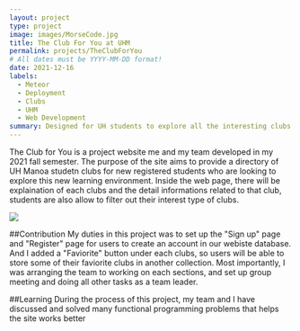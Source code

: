 ```yaml
---
layout: project
type: project
image: images/MorseCode.jpg
title: The Club For You at UHM
permalink: projects/TheClubForYou
# All dates must be YYYY-MM-DD format!
date: 2021-12-16
labels:
  - Meteor 
  - Deployment
  - Clubs
  - UHM
  - Web Development 
summary: Designed for UH students to explore all the interesting clubs in campus
---
```


The Club for You is a project website me and my team developed in my 2021 fall semester. The purpose of the site aims to provide a directory of UH Manoa studetn clubs for new registered students who are looking to explore this new learning environment. Inside the web page, there will be explaination of each clubs and the detail informations related to that club, students are also allow to filter out their interest type of clubs. 

<image src="/images/TCFYHomePage.png">

##Contribution
My duties in this project was to set up the "Sign up" page and "Register" page for users to create an account in our webiste database. And I added a "Faviorite" button under each clubs, so users will be able to store some of their faviorite clubs in another collection. Most importantly, I was arranging the team to working on each sections, and set up group meeting and doing all other tasks as a team leader.
	
##Learning
During the process of this project, my team and I have discussed and solved many functional programming problems that helps the site works better
